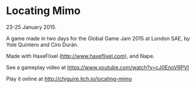 # Locating Mimo

23-25 January 2015.

A game made in two days for the Global Game Jam 2015 at London SAE, by Yole Quintero and Ciro Durán.

Made with HaxeFlixel (http://www.haxeflixel.com), and Nape.

See a gameplay video at https://www.youtube.com/watch?v=cJ0EnoVRPVI

Play it online at http://chiguire.itch.io/locating-mimo
